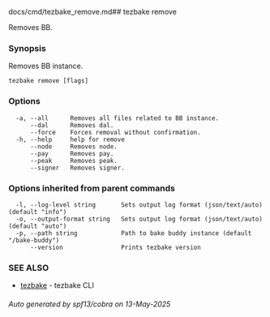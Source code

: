 docs/cmd/tezbake_remove.md## tezbake remove

Removes BB.

### Synopsis

Removes BB instance.

```
tezbake remove [flags]
```

### Options

```
  -a, --all      Removes all files related to BB instance.
      --dal      Removes dal.
      --force    Forces removal without confirmation.
  -h, --help     help for remove
      --node     Removes node.
      --pay      Removes pay.
      --peak     Removes peak.
      --signer   Removes signer.
```

### Options inherited from parent commands

```
  -l, --log-level string       Sets output log format (json/text/auto) (default "info")
  -o, --output-format string   Sets output log format (json/text/auto) (default "auto")
  -p, --path string            Path to bake buddy instance (default "/bake-buddy")
      --version                Prints tezbake version
```

### SEE ALSO

* [tezbake](/tezbake/reference/cmd/tezbake)	 - tezbake CLI

###### Auto generated by spf13/cobra on 13-May-2025
